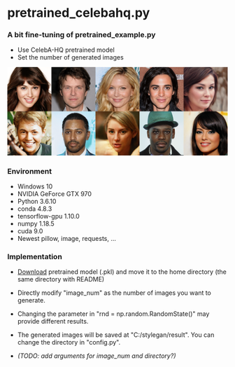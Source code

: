 # pretrained_celebahq.py

### A bit fine-tuning of pretrained_example.py

* Use CelebA-HQ pretrained model
* Set the number of generated images



![example](./stylegan_celebahq_examples/ensemble.png)







### Environment

* Windows 10
* NVIDIA GeForce GTX 970
* Python 3.6.10
* conda 4.8.3
* tensorflow-gpu 1.10.0
* numpy 1.18.5
* cuda 9.0
* Newest pillow, image, requests, ...



### Implementation

* [Download](https://drive.google.com/file/d/1MT9USX2Q8rKxDtVBs1fHn6pw7PRXhqvF/view?usp=sharing) pretrained model (.pkl) and move it to the home directory (the same directory with README)

* Directly modify "image_num" as the number of images you want to generate.
* Changing the parameter in "rnd = np.random.RandomState()" may provide different results.
* The generated images will be saved at "C:/stylegan/result". You can change the directory in "config.py".
* *(TODO: add arguments for image_num and directory?)*
